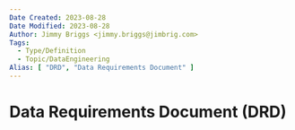 ```yaml
---
Date Created: 2023-08-28
Date Modified: 2023-08-28
Author: Jimmy Briggs <jimmy.briggs@jimbrig.com>
Tags: 
  - Type/Definition
  - Topic/DataEngineering
Alias: [ "DRD", "Data Requirements Document" ]
---
```


# Data Requirements Document (DRD)
